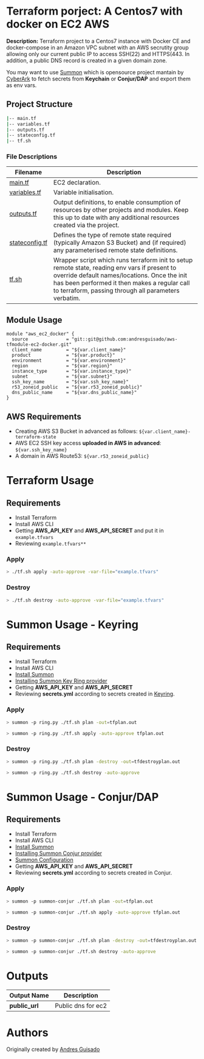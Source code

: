 # Terraform porject: A Centos7 with docker on EC2 AWS 

**Description:** Terraform project to a Centos7 instance with Docker CE and docker-compose in an Amazon VPC subnet with an AWS secrutity group allowing only our current public IP to access SSH(22) and HTTPS(443.
In addition, a public DNS record is created in a given domain zone.


You may want to use [Summon](https://cyberark.github.io/summon/) which is opensource project mantain by [CyberArk](https://www.cyberark.com/) to fetch secrets from **Keychain** or **Conjur/DAP** and export them as env vars.


## Project Structure

```bash
|-- main.tf
|-- variables.tf
|-- outputs.tf
|-- stateconfig.tf
|-- tf.sh
```
### File Descriptions

**Filename**|**Description**
-----|-----
[main.tf](main.tf) | EC2 declaration. 
[variables.tf](variables.tf) | Variable initialisation.
[outputs.tf](outputs.tf) | Output definitions, to enable consumption of resources by other projects and modules. Keep this up to date with any additional resources created via the project.
[stateconfig.tf](stateconfig.tf) | Defines the type of remote state required (typically Amazon S3 Bucket) and (if required) any parameterised remote state definitions.
[tf.sh](tf.sh) | Wrapper script which runs terraform init to setup remote state, reading env vars if present to override default names/locations. Once the init has been performed it then makes a regular call to terraform, passing through all parameters verbatim.


## Module Usage

```
module "aws_ec2_docker" {
  source              = "git::git@github.com:andresguisado/aws-tfmodule-ec2-docker.git"
  client_name         = "${var.client_name}"
  product             = "${var.product}"
  environment         = "${var.environment}"
  region              = "${var.region}"
  instance_type       = "${var.instance_type}"
  subnet              = "${var.subnet}"
  ssh_key_name        = "${var.ssh_key_name}"
  r53_zoneid_public   = "${var.r53_zoneid_public}"
  dns_public_name     = "${var.dns_public_name}"
}
```

## AWS Requirements

- Creating AWS S3 Bucket in advanced as follows: ``` ${var.client_name}-terraform-state ```
- AWS EC2 SSH key access **uploaded in AWS in advanced**: ``` ${var.ssh_key_name} ```
- A domain in AWS Route53: ``` ${var.r53_zoneid_public} ```


# Terraform Usage 

## Requirements 
- Install Terraform
- Install AWS CLI
- Getting **AWS_API_KEY** and **AWS_API_SECRET** and put it in ``` example.tfvars ```
- Reviewing ``` example.tfvars** ```

### Apply

```bash
> ./tf.sh apply -auto-approve -var-file="example.tfvars"
```

### Destroy

```bash
> ./tf.sh destroy -auto-approve -var-file="example.tfvars"
```

# Summon Usage - Keyring

## Requirements 
- Install Terraform
- Install AWS CLI
- [Install Summon](https://github.com/cyberark/summon#install)
- [Installing Summon Key Ring provider](https://github.com/cyberark/summon-keyring#install)
- Getting **AWS_API_KEY** and **AWS_API_SECRET**
- Reviewing **secrets.yml** according to secrets created in [Keyring](https://github.com/cyberark/summon-keyring#example).

### Apply

```bash
> summon -p ring.py ./tf.sh plan -out=tfplan.out

> summon -p ring.py ./tf.sh apply -auto-approve tfplan.out
```

### Destroy

```bash
> summon -p ring.py ./tf.sh plan -destroy -out=tfdestroyplan.out

> summon -p ring.py ./tf.sh destroy -auto-approve 
```

# Summon Usage - Conjur/DAP 

## Requirements 
- Install Terraform
- Install AWS CLI
- [Install Summon](https://github.com/cyberark/summon#install)
- [Installing Summon Conjur provider](https://github.com/cyberark/summon-conjur#install)
- [Summon Configuration](https://github.com/cyberark/summon-conjur#configuration)
- Getting **AWS_API_KEY** and **AWS_API_SECRET**
- Reviewing **secrets.yml** according to secrets created in Conjur.

### Apply

```bash
> summon -p summon-conjur ./tf.sh plan -out=tfplan.out

> summon -p summon-conjur ./tf.sh apply -auto-approve tfplan.out
```

### Destroy

```bash
> summon -p summon-conjur ./tf.sh plan -destroy -out=tfdestroyplan.out

> summon -p summon-conjur ./tf.sh destroy -auto-approve 
```

# Outputs

**Output Name**|**Description**
-----|-----
**public_url**  | Public dns for ec2


Authors
=======
Originally created by [Andres Guisado](https://www.linkedin.com/in/andresguisado/)




